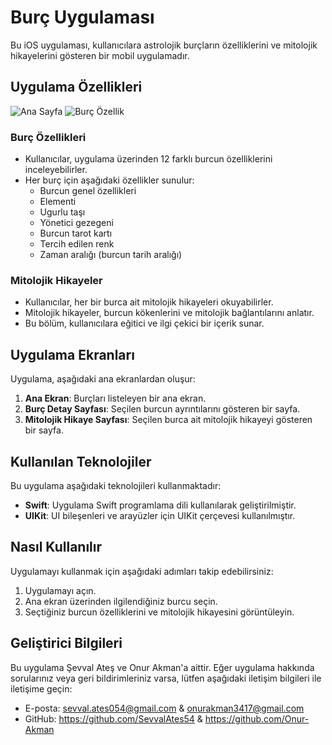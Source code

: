 

# Burç Uygulaması

Bu iOS uygulaması, kullanıcılara astrolojik burçların özelliklerini ve mitolojik hikayelerini gösteren bir mobil uygulamadır.

## Uygulama Özellikleri
![Ana Sayfa](https://github.com/SevvalAtes54/HoroskopApp/assets/116071942/d614c20a-40ff-4058-830e-3b00b1ef6b41)
![Burç Özellik](https://github.com/SevvalAtes54/HoroskopApp/assets/116071942/e45812e6-22fd-430a-b627-350230dab996)
### Burç Özellikleri

- Kullanıcılar, uygulama üzerinden 12 farklı burcun özelliklerini inceleyebilirler.
- Her burç için aşağıdaki özellikler sunulur:
  - Burcun genel özellikleri
  - Elementi
  - Ugurlu taşı
  - Yönetici gezegeni
  - Burcun tarot kartı
  - Tercih edilen renk
  - Zaman aralığı (burcun tarih aralığı)

### Mitolojik Hikayeler

- Kullanıcılar, her bir burca ait mitolojik hikayeleri okuyabilirler.
- Mitolojik hikayeler, burcun kökenlerini ve mitolojik bağlantılarını anlatır.
- Bu bölüm, kullanıcılara eğitici ve ilgi çekici bir içerik sunar.

## Uygulama Ekranları

Uygulama, aşağıdaki ana ekranlardan oluşur:

1. **Ana Ekran**: Burçları listeleyen bir ana ekran.
2. **Burç Detay Sayfası**: Seçilen burcun ayrıntılarını gösteren bir sayfa.
3. **Mitolojik Hikaye Sayfası**: Seçilen burca ait mitolojik hikayeyi gösteren bir sayfa.

## Kullanılan Teknolojiler

Bu uygulama aşağıdaki teknolojileri kullanmaktadır:

- **Swift**: Uygulama Swift programlama dili kullanılarak geliştirilmiştir.
- **UIKit**: UI bileşenleri ve arayüzler için UIKit çerçevesi kullanılmıştır.

## Nasıl Kullanılır

Uygulamayı kullanmak için aşağıdaki adımları takip edebilirsiniz:

1. Uygulamayı açın.
2. Ana ekran üzerinden ilgilendiğiniz burcu seçin.
3. Seçtiğiniz burcun özelliklerini ve mitolojik hikayesini görüntüleyin.

## Geliştirici Bilgileri

Bu uygulama Şevval Ateş ve Onur Akman'a aittir. Eğer uygulama hakkında sorularınız veya geri bildirimleriniz varsa, lütfen aşağıdaki iletişim bilgileri ile iletişime geçin:

- E-posta: sevval.ates054@gmail.com & onurakman3417@gmail.com
- GitHub: https://github.com/SevvalAtes54 & https://github.com/Onur-Akman
